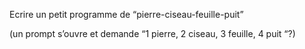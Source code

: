 Ecrire un petit programme de “pierre-ciseau-feuille-puit” 

(un prompt s’ouvre et demande “1 pierre, 2 ciseau, 3 feuille, 4 puit “?)
